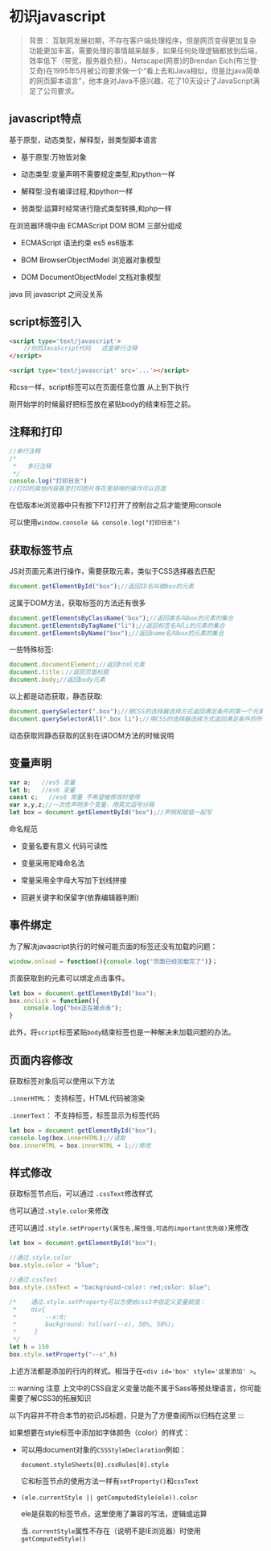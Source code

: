 # 初识javascript

> 背景： 互联网发展初期，不存在客户端处理程序，但是网页变得更加复杂功能更加丰富，需要处理的事情越来越多，如果任何处理逻辑都放到后端，效率低下（带宽，服务器负担）。Netscape(网景)的Brendan Eich(布兰登·艾奇)在1995年5月被公司要求做一个“看上去和Java相似，但是比java简单的网页脚本语言”，他本身对Java不感兴趣，花了10天设计了JavaScript满足了公司要求。
>



## javascript特点

基于原型，动态类型，解释型，弱类型脚本语言

- 基于原型:万物皆对象

- 动态类型:变量声明不需要规定类型,和python一样

- 解释型:没有编译过程,和python一样
- 弱类型:运算时经常进行隐式类型转换,和php一样

在浏览器环境中由 ECMAScript  DOM  BOM 三部分组成

- ECMAScript 语法约束 es5 es6版本

- BOM	BrowserObjectModel 浏览器对象模型

- DOM	DocumentObjectModel 文档对象模型

java 同 javascript 之间没关系



## script标签引入

```html
<script type='text/javascript'>
    //你的JavaScript代码   这是单行注释
</script>
```

```html
<script type='text/javascript' src='...'></script>
```

和css一样，script标签可以在页面任意位置  从上到下执行

刚开始学的时候最好把标签放在紧贴body的结束标签之前。



## 注释和打印

```js
//单行注释
/*
 *   多行注释
 */
console.log("打印日志")
//打印的其他内容甚至打印图片等花里胡哨的操作可以百度
```

在低版本ie浏览器中只有按下F12打开了控制台之后才能使用console

可以使用`window.console && console.log("打印日志")`



## 获取标签节点

JS对页面元素进行操作，需要获取元素，类似于CSS选择器去匹配

```js
document.getElementById("box");//返回ID名叫做box的元素
```

这属于DOM方法，获取标签的方法还有很多

```js
document.getElementsByClassName("box");//返回类名叫box的元素的集合
document.getElementsByTagName("li");//返回标签名叫li的元素的集合
document.getElementsByName("box");//返回name名叫box的元素的集合
```

一些特殊标签:

```js
document.documentElement;//返回html元素
document.title；//返回页面标题
document.body;//返回body元素
```

以上都是动态获取，静态获取:

```js
document.querySelector(".box");//用CSS的选择器选择方式返回满足条件的第一个元素
document.querySelectorAll(".box li");//用CSS的选择器选择方式返回满足条件的所有的元素集合
```

动态获取同静态获取的区别在讲DOM方法的时候说明



## 变量声明

```js
var a;   //es5 变量
let b;   //es6 变量
const c;   //es6 常量 不希望被修改时使用
var x,y,z;//一次性声明多个变量，用英文逗号分隔
let box = document.getElementById("box");//声明和赋值一起写
```

命名规范

- 变量名要有意义 代码可读性

- 变量采用驼峰命名法

- 常量采用全字母大写加下划线拼接

- 回避关键字和保留字(依靠编辑器判断)



## 事件绑定

为了解决javascript执行的时候可能页面的标签还没有加载的问题：

```js
window.onload = function(){console.log("页面已经加载完了")}；
```

页面获取到的元素可以绑定点击事件。

```js
let box = document.getElementById("box");
box.onclick = function(){
    console.log("box正在被点击");
}
```

此外，将`script`标签紧贴`body`结束标签也是一种解决未加载问题的办法。



## 页面内容修改

获取标签对象后可以使用以下方法

 `.innerHTML`： 支持标签，HTML代码被渲染

 `.innerText`： 不支持标签，标签显示为标签代码

```js
let box = document.getElementById("box");
console.log(box.innerHTML);//读取
box.innerHTML = box.innerHTML + 1;//修改
```



## 样式修改

获取标签节点后，可以通过 `.cssText`修改样式

也可以通过`.style.color`来修改

还可以通过`.style.setProperty(属性名,属性值,可选的important优先级)`来修改

```js
let box = document.getElementById("box");

//通过.style.color
box.style.color = "blue";

//通过.cssText
box.style.cssText = "background-color: red;color: blue";

/*    通过.style.setProperty可以方便给css3中自定义变量赋值：
 *    div{
 *        --x:0;
 *        background: hsl(var(--x), 50%, 50%);
 *     }
 */
let h = 150
box.style.setProperty("--x",h)
```

上述方法都是添加的行内的样式。相当于在`<div id='box' style='这里添加' >`。

::: warning 注意
上文中的CSS自定义变量功能不属于Sass等预处理语言，你可能需要了解CSS3的拓展知识

以下内容并不符合本节的初识JS标题，只是为了方便查阅所以归档在这里
:::



如果想要在style标签中添加如字体颜色（color）的样式：

- 可以用document对象的`CSSStyleDeclaration`例如：

  `document.styleSheets[0].cssRules[0].style`

  它和标签节点的使用方法一样有`setProperty()`和`cssText`

- `(ele.currentStyle || getComputedStyle(ele)).color`

  ele是获取的标签节点，这里使用了兼容的写法，逻辑或运算

  当`.currentStyle`属性不存在（说明不是IE浏览器）时使用`getComputedStyle()`